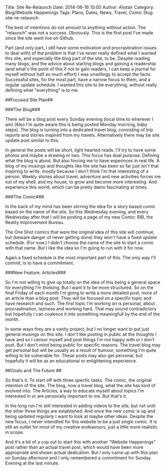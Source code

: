 Title: Site Re-Relaunch
Date: 2014-06-16 10:00
Author: Alistair
Category: Blog/Website Happenings
Tags: Plans, Dates, News, Travel, Comic
Slug: site-re-relaunch

The best of intentions do not amount to anything without action. The "relaunch"
was not a success. Obviously. This is the first post I've made since the site
went live on Github.

Part (and only part, I still have some motivation and procrastination issues to
deal with) of the problem is that I've never really defined what I wanted this 
site, and especially the blog part of the site, to be. Despite reading many 
blogs, and the advice about starting blogs and gaining a readership (and what's 
the point of this if not to gain readers, I can keep a journal for myself 
without half as much effort) I was unwillingy to accept the facts. Successful 
sites, for the most part, have a narrow focus to them, and a regular update
schedule. I wanted this site to be everything, without really defining what 
"everything" is to me.

##Focused Site Plan##

###The Blog###

There will be a blog post every Sunday evening (local time to wherever I am)
(Also I'm quite aware this is being posted Monday morning, baby steps). The blog
is turning into a dedicated travel blog, consisting of trip reports and stories
inspired from my travels. Alternatively there may be site update post similar
to this.

In general the posts will be short, light hearted reads. I'll try to have some
photos and maybe a drawing or two. This focus has dual purpose. Defining what
the blog is about. But also forcing me to have experinces in real life. A blog
of my musings and thoughts like the site has been so far just isn't that 
inspiring to write, mostly because I don't think I'm that interesting of a 
person. Weekly stories about travel, adventure and new activities forces me out 
of my shell, and my house, to grow and become more interesting. And experience 
this world, which can be pretty damn fascinating at times.

###The Comic###

In the back of my mind has been stirring the idea for a story based comic based
on the name of the site. So this Wednesday evening, and every Wednesday after 
that I will be posting a page of my new Comic: RIB, the Reality Improvement 
Bureau. 

The One Shot comics that were the original idea of this site will continue, but
(beware danger of never getting done) they won't have a fixed update schedule. 
(For now.) I didn't choose the name of the site to start a comic with that name.
But I like the idea so I'm going to run with it for now. 

Again a fixed schedule is the most important part of this. The only way I'll 
commit, is to have a commitment.

###New Feature: Articles###

So I'm not willing to give up totally on the idea of this being a general space
for everything I'm thinking. But I want it to be more structured. So on the 
final Friday of each month I'm going to write a more detailed post, more of 
an article than a blog post. They will be focused on a specific topic and have
research and such. The first topic I'm working
on is personal, about procrastinaiton, laziness and working hard. That may sound
contradictory but hopefully I can coalesce it into something meaningfull by the 
end of the month.

In some ways they are a vanity project, but I no longer want to put just general
musings on this site. I don't like posting in public all the thoughts I have and
so I censor myself and post things I'm not happy with or I don't post. 
But I don't mind being public for specific reasons. The
travel blog may get personal but will be usually as a result of humour, something
I'm quite willing to be vulnerable for. These posts may also get personal, but
hopefully it will be as an educational or enlightening experience. 

##Goals and The Future ##

So that's it. To start off with three specfic tasks. The comic, the original
intention of the site. The blog, now a travel blog, what the site has kind of
evolved into. The Articles, a way to educate myself about topics I'm interested
in or are personally important to me. But that's it.

In the long run I'm still interested in adding videos to the site, but not until
the other three things are established. And once the new comic is up and being 
updated regularly I want to look at maybe other ideas. Despite the new focus, I 
never intendted for this website to be a just single comic. It is still an outlet
for most of my creative endeavours, just a little more realistic in scope. 

And it's a bit of a cop out to start this with another "Website Happenings" post
rather than an actual travel post, which would have been more appropriate and 
shown actual dedication. But I only came up with this plan on Sunday afternoon 
and I only remembered a commitment for Sunday Evening at the last minute. 
